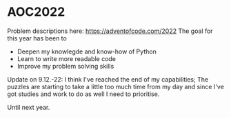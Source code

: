 # AOC2022
Problem descriptions here: https://adventofcode.com/2022
The goal for this year has been to
- Deepen my knowlegde and know-how of Python
- Learn to write more readable code
- Improve my problem solving skills

Update on 9.12.-22: I think I've reached the end of my capabilities;
The puzzles are starting to take a little too much time from my day
and since I've got studies and work to do as well I need to prioritise.

Until next year. 

